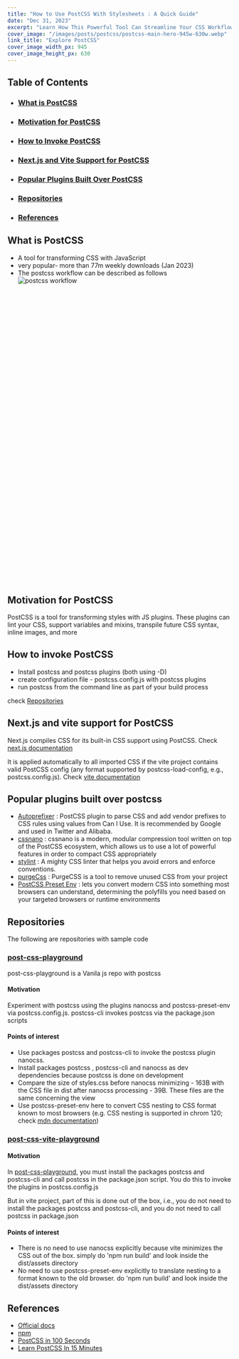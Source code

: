 ```yaml
---
title: "How to Use PostCSS With Stylesheets : A Quick Guide"
date: "Dec 31, 2023"
excerpt: "Learn How This Powerful Tool Can Streamline Your CSS Workflow, From Using Advanced CSS Features to Optimizing Your Styles"
cover_image: "/images/posts/postcss/postcss-main-hero-945w-630w.webp"
link_title: "Explore PostCSS"
cover_image_width_px: 945
cover_image_height_px: 630
---
```


<h2> Table of Contents</h2>
<nav>
    <ul>
      <li><h3><a href="#what-is-postcss">What is PostCSS</h3></a></li>
      <li><h3><a href="#motivation-for-postcss">Motivation for PostCSS</h3></a></li>
      <li><h3><a href="#How-to-invoke-postcss">How to Invoke PostCSS</h3></a></li>
      <li><h3><a href="#next.js-and-vite-with-postcss">Next.js and Vite Support for PostCSS</h3></a></li>
      <li><h3><a href="#popular-plugins-built-over-postcss">Popular Plugins Built Over PostCSS</h3></a></li>
      <li><h3><a href="#repositories">Repositories</h3></a></li>
      <li><h3><a href="#references">References</h3></a></li>
    </ul>
  </nav>

<section id="what-is-postcss">
  <h2>What is PostCSS</h2>
  <ul>
  <li>A tool for transforming CSS with JavaScript</li>
  <li>very popular- more than 77m weekly downloads (Jan 2023)</li>
  <li>The postcss workflow can be described as follows
  
  <div style='max-width:768px;position:relative;aspect-ratio:512 / 730'>
    <img loading="lazy" 
    src = "/images/posts/postcss/PostCSS_scheme.webp" alt="postcss workflow"/>
  </div>

  </li>

  </ul>
  </p>
</section>

 <section id="motivation-for-postcss">
  <h2>Motivation for PostCSS</h2>
  PostCSS is a tool for transforming styles with JS plugins. These plugins can lint your CSS, support variables and mixins, transpile future CSS syntax, inline images, and more
</section>

<section id="How-to-invoke-postcss">
  <h2>How to invoke PostCSS</h2>
  <ul>
  <li>Install postcss and postcss plugins (both using -D)</li>
  <li>create configuration file - postcss.config.js with postcss plugins</li>
  <li>run postcss from the command line as part of your build process</li>
  </ul>
    check <a href="#repositories">Repositories</a>
</section>

<section id="next.js-and-vite-with-postcss">
  <h2>Next.js and vite support for PostCSS</h2>
  
  <p>
  Next.js compiles CSS for its built-in CSS support using PostCSS. Check <a href='https://nextjs.org/docs/pages/building-your-application/configuring/post-css'>next.js documentation</a>
  <p>It is applied automatically to all imported CSS if the vite project contains valid PostCSS config (any format supported by postcss-load-config, e.g., postcss.config.js). Check <a href='https://vitejs.dev/guide/features#postcss'>vite documentation</a></p>
  </p>
</section>

<section id="popular-plugins-built-over-postcss">
  <h2>Popular plugins built over postcss</h2>
  <ul>
  <li><a href='https://www.npmjs.com/package/autoprefixer'>Autoprefixer</a> : PostCSS plugin to parse CSS and add vendor prefixes to CSS rules using values from Can I Use. It is recommended by Google and used in Twitter and Alibaba.</li>
  <li><a href='https://github.com/cssnano/cssnano'>cssnano</a> : cssnano is a modern, modular compression tool written on top of the PostCSS ecosystem, which allows us to use a lot of powerful features in order to compact CSS appropriately</li>
  <li><a href='https://stylelint.io/'>stylint</a> : A mighty CSS linter that helps you avoid errors and enforce conventions.</li>
  <li><a href='https://purgecss.com/'>purgeCss</a> : PurgeCSS is a tool to remove unused CSS from your project</li>
  <li><a href='https://github.com/csstools/postcss-plugins/tree/main/plugin-packs/postcss-preset-env#readme'>PostCSS Preset Env</a> : lets you convert modern CSS into something most browsers can understand, determining the polyfills you need based on your targeted browsers or runtime environments</li>
  </ul>
</section>

<section id="repositories">
  <h2>Repositories</h2>
  The following are repositories with sample code

  <h3><a href='https://github.com/NathanKr/post-css-playground'>post-css-playground</a></h3>
  post-css-playground is a Vanila js repo with postcss
  
  <h4>Motivation</h4>
  Experiment with postcss using the plugins nanocss and postcss-preset-env via postcss.config.js. postcss-cli invokes postcss via the package.json scripts

  <h4>Points of interest</h4>
  <ul>
    <li>Use packages postcss and postcss-cli to invoke the postcss plugin nanocss. </li>
    <li>Install packages postcss , postcss-cli and nanocss as dev dependencies because postcss is done on development </li>
    <li>Compare the size of styles.css before nanocss minimizing - 163B with the CSS file in dist after nanocss processing - 39B. These files are the same concerning the view</li>
    <li>Use postcss-preset-env here to convert CSS nesting to CSS format known to most browsers (e.g. CSS nesting is supported in chrom 120; check <a href='https://developer.mozilla.org/en-US/docs/Web/CSS/Nesting_selector'>mdn documentation</a>)</li>
  </ul>

  <h3><a href='https://github.com/NathanKr/post-css-vite-playground'>post-css-vite-playground</a></h3>

  <h4>Motivation</h4>
  <p>In <a href='https://github.com/NathanKr/post-css-playground'>post-css-playground</a>, you must install the packages postcss and postcss-cli and call postcss in the package.json script. You do this to invoke the plugins in postcss.config.js</p>
  <p>But in vite project, part of this is done out of the box, i.e., you do not need to install the packages postcss and postcss-cli, and you do not need to call postcss in package.json</p>

<h4>Points of interest</h4>
  <ul>
  <li> There is no need to use nanocss explicitly because vite minimizes the CSS out of the box. simply do 'npm run build' and look inside the dist/assets directory</li>
  <li> No need to use postcss-preset-env explicitly to translate nesting to a format known to the old browser. do 'npm run build' and look inside the dist/assets directory</li>
</ul>

  </ul>
  
  
</section>

<section id="references">
  <h2>References</h2>
  <ul>
  <li><a href='https://postcss.org/'>Official docs</a></li>
  <li><a href='https://www.npmjs.com/package/postcss'>npm</a></li>
  <li><a href='https://www.youtube.com/watch?v=WhCXiEwdU1A'>PostCSS in 100 Seconds</a></li>
  <li><a href='https://www.youtube.com/watch?v=Kn2SKUOaoT4'>Learn PostCSS In 15 Minutes</a></li>
  </ul>
</section>
